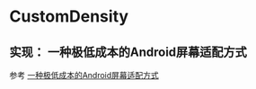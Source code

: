 # CustomDensity

## 实现： 一种极低成本的Android屏幕适配方式

参考 [一种极低成本的Android屏幕适配方式](https://mp.weixin.qq.com/s/d9QCoBP6kV9VSWvVldVVwA?mode=light)
